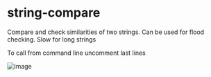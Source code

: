 # string-compare

Compare and check similarities of two strings. Can be used for flood checking. Slow for long strings

To call from command line uncomment last lines

![image](https://user-images.githubusercontent.com/77298041/222959240-7dd605c6-d159-40f6-8c82-4e08bb4dd6dc.png)
